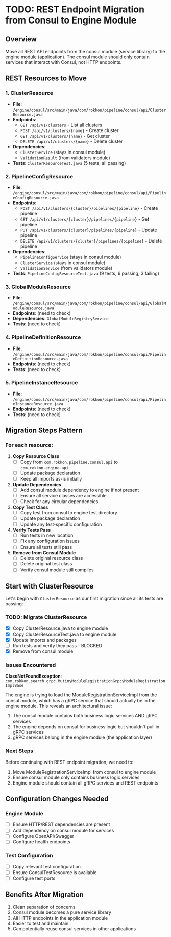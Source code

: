 # TODO: REST Endpoint Migration from Consul to Engine Module

## Overview
Move all REST API endpoints from the consul module (service library) to the engine module (application).
The consul module should only contain services that interact with Consul, not HTTP endpoints.

## REST Resources to Move

### 1. ClusterResource
- **File**: `/engine/consul/src/main/java/com/rokkon/pipeline/consul/api/ClusterResource.java`
- **Endpoints**: 
  - `GET /api/v1/clusters` - List all clusters
  - `POST /api/v1/clusters/{name}` - Create cluster
  - `GET /api/v1/clusters/{name}` - Get cluster
  - `DELETE /api/v1/clusters/{name}` - Delete cluster
- **Dependencies**: 
  - `ClusterService` (stays in consul module)
  - `ValidationResult` (from validators module)
- **Tests**: `ClusterResourceTest.java` (5 tests, all passing)

### 2. PipelineConfigResource  
- **File**: `/engine/consul/src/main/java/com/rokkon/pipeline/consul/api/PipelineConfigResource.java`
- **Endpoints**:
  - `POST /api/v1/clusters/{cluster}/pipelines/{pipeline}` - Create pipeline
  - `GET /api/v1/clusters/{cluster}/pipelines/{pipeline}` - Get pipeline
  - `PUT /api/v1/clusters/{cluster}/pipelines/{pipeline}` - Update pipeline
  - `DELETE /api/v1/clusters/{cluster}/pipelines/{pipeline}` - Delete pipeline
- **Dependencies**:
  - `PipelineConfigService` (stays in consul module)
  - `ClusterService` (stays in consul module)
  - `ValidationService` (from validators module)
- **Tests**: `PipelineConfigResourceTest.java` (9 tests, 6 passing, 3 failing)

### 3. GlobalModuleResource
- **File**: `/engine/consul/src/main/java/com/rokkon/pipeline/consul/api/GlobalModuleResource.java`
- **Endpoints**: (need to check)
- **Dependencies**: `GlobalModuleRegistryService`
- **Tests**: (need to check)

### 4. PipelineDefinitionResource
- **File**: `/engine/consul/src/main/java/com/rokkon/pipeline/consul/api/PipelineDefinitionResource.java`
- **Endpoints**: (need to check)
- **Tests**: (need to check)

### 5. PipelineInstanceResource
- **File**: `/engine/consul/src/main/java/com/rokkon/pipeline/consul/api/PipelineInstanceResource.java`
- **Endpoints**: (need to check)
- **Tests**: (need to check)

## Migration Steps Pattern

### For each resource:

1. **Copy Resource Class**
   - [ ] Copy from `com.rokkon.pipeline.consul.api` to `com.rokkon.engine.api`
   - [ ] Update package declaration
   - [ ] Keep all imports as-is initially

2. **Update Dependencies**
   - [ ] Add consul module dependency to engine if not present
   - [ ] Ensure all service classes are accessible
   - [ ] Check for any circular dependencies

3. **Copy Test Class**
   - [ ] Copy test from consul to engine test directory
   - [ ] Update package declaration
   - [ ] Update any test-specific configuration

4. **Verify Tests Pass**
   - [ ] Run tests in new location
   - [ ] Fix any configuration issues
   - [ ] Ensure all tests still pass

5. **Remove from Consul Module**
   - [ ] Delete original resource class
   - [ ] Delete original test class
   - [ ] Verify consul module still compiles

## Start with ClusterResource

Let's begin with `ClusterResource` as our first migration since all its tests are passing:

### TODO: Migrate ClusterResource
- [x] Copy ClusterResource.java to engine module
- [x] Copy ClusterResourceTest.java to engine module
- [x] Update imports and packages
- [ ] Run tests and verify they pass - BLOCKED
- [x] Remove from consul module

### Issues Encountered

**ClassNotFoundException**: `com.rokkon.search.grpc.MutinyModuleRegistrationGrpc$ModuleRegistrationImplBase`

The engine is trying to load the ModuleRegistrationServiceImpl from the consul module, which has a gRPC service that should actually be in the engine module. This reveals an architectural issue:

1. The consul module contains both business logic services AND gRPC services
2. The engine depends on consul for business logic but shouldn't pull in gRPC services
3. gRPC services belong in the engine module (the application layer)

### Next Steps

Before continuing with REST endpoint migration, we need to:
1. Move ModuleRegistrationServiceImpl from consul to engine module
2. Ensure consul module only contains business logic services
3. Engine module should contain all gRPC services and REST endpoints

## Configuration Changes Needed

### Engine Module
- [ ] Ensure HTTP/REST dependencies are present
- [ ] Add dependency on consul module for services
- [ ] Configure OpenAPI/Swagger
- [ ] Configure health endpoints

### Test Configuration
- [ ] Copy relevant test configuration
- [ ] Ensure ConsulTestResource is available
- [ ] Configure test ports

## Benefits After Migration
1. Clean separation of concerns
2. Consul module becomes a pure service library
3. All HTTP endpoints in the application module
4. Easier to test and maintain
5. Can potentially reuse consul services in other applications